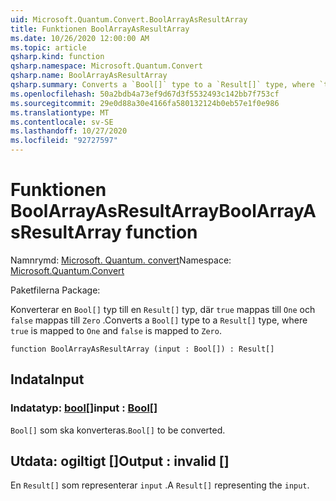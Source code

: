 ```yaml
---
uid: Microsoft.Quantum.Convert.BoolArrayAsResultArray
title: Funktionen BoolArrayAsResultArray
ms.date: 10/26/2020 12:00:00 AM
ms.topic: article
qsharp.kind: function
qsharp.namespace: Microsoft.Quantum.Convert
qsharp.name: BoolArrayAsResultArray
qsharp.summary: Converts a `Bool[]` type to a `Result[]` type, where `true` is mapped to `One` and `false` is mapped to `Zero`.
ms.openlocfilehash: 50a2bdb4a73ef9d67d3f5532493c142bb7f753cf
ms.sourcegitcommit: 29e0d88a30e4166fa580132124b0eb57e1f0e986
ms.translationtype: MT
ms.contentlocale: sv-SE
ms.lasthandoff: 10/27/2020
ms.locfileid: "92727597"
---
```

# <a name="boolarrayasresultarray-function"></a><span data-ttu-id="38bce-102">Funktionen BoolArrayAsResultArray</span><span class="sxs-lookup"><span data-stu-id="38bce-102">BoolArrayAsResultArray function</span></span>

<span data-ttu-id="38bce-103">Namnrymd: [Microsoft. Quantum. convert](xref:Microsoft.Quantum.Convert)</span><span class="sxs-lookup"><span data-stu-id="38bce-103">Namespace: [Microsoft.Quantum.Convert](xref:Microsoft.Quantum.Convert)</span></span>

<span data-ttu-id="38bce-104">Paketfilerna [](https://nuget.org/packages/)</span><span class="sxs-lookup"><span data-stu-id="38bce-104">Package: [](https://nuget.org/packages/)</span></span>


<span data-ttu-id="38bce-105">Konverterar en `Bool[]` typ till en `Result[]` typ, där `true` mappas till `One` och `false` mappas till `Zero` .</span><span class="sxs-lookup"><span data-stu-id="38bce-105">Converts a `Bool[]` type to a `Result[]` type, where `true` is mapped to `One` and `false` is mapped to `Zero`.</span></span>

```qsharp
function BoolArrayAsResultArray (input : Bool[]) : Result[]
```


## <a name="input"></a><span data-ttu-id="38bce-106">Indata</span><span class="sxs-lookup"><span data-stu-id="38bce-106">Input</span></span>

### <a name="input--bool"></a><span data-ttu-id="38bce-107">Indatatyp: [bool](xref:microsoft.quantum.lang-ref.bool)[]</span><span class="sxs-lookup"><span data-stu-id="38bce-107">input : [Bool](xref:microsoft.quantum.lang-ref.bool)[]</span></span>

<span data-ttu-id="38bce-108">`Bool[]` som ska konverteras.</span><span class="sxs-lookup"><span data-stu-id="38bce-108">`Bool[]` to be converted.</span></span>



## <a name="output--__invalidresult__"></a><span data-ttu-id="38bce-109">Utdata: __ogiltigt <Result>__ []</span><span class="sxs-lookup"><span data-stu-id="38bce-109">Output : __invalid<Result>__ []</span></span>

<span data-ttu-id="38bce-110">En `Result[]` som representerar `input` .</span><span class="sxs-lookup"><span data-stu-id="38bce-110">A `Result[]` representing the `input`.</span></span>